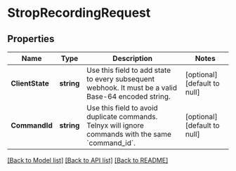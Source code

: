 # StropRecordingRequest

## Properties
Name | Type | Description | Notes
------------ | ------------- | ------------- | -------------
**ClientState** | **string** | Use this field to add state to every subsequent webhook. It must be a valid Base-64 encoded string. | [optional] [default to null]
**CommandId** | **string** | Use this field to avoid duplicate commands. Telnyx will ignore commands with the same &#x60;command_id&#x60;. | [optional] [default to null]

[[Back to Model list]](../README.md#documentation-for-models) [[Back to API list]](../README.md#documentation-for-api-endpoints) [[Back to README]](../README.md)

